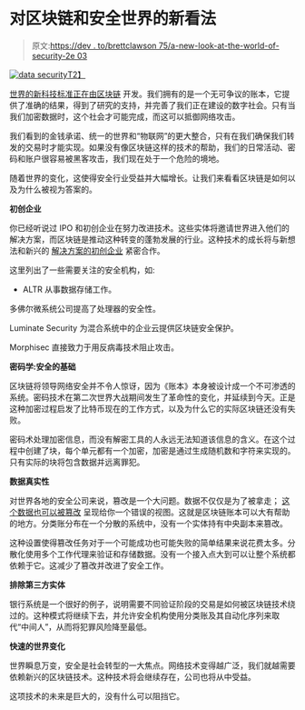 # 对区块链和安全世界的新看法

> 原文:[https://dev . to/brettclawson 75/a-new-look-at-the-world-of-security-2e 03](https://dev.to/brettclawson75/a-new-look-at-blockchain-and-the-world-of-security-2e03)

[![data security](../Images/ab160055b1aa09469d13f09339ddab7e.png)T2】](https://res.cloudinary.com/practicaldev/image/fetch/s---OzXQOz---/c_limit%2Cf_auto%2Cfl_progressive%2Cq_auto%2Cw_880/https://images.pexels.com/photos/373543/pexels-photo-373543.jpeg%3Fauto%3Dcompress%26cs%3Dtinysrgb%26dpr%3D2%26h%3D750%26w%3D1260)

[世界的新科技标准正在由区块链](https://www.forbes.com/sites/omribarzilay/2017/08/21/3-ways-blockchain-is-revolutionizing-cybersecurity/) 开发。我们拥有的是一个无可争议的账本，它提供了准确的结果，得到了研究的支持，并完善了我们正在建设的数字社会。只有当我们加密数据时，这个社会才可能完成，而这可以抵御网络攻击。

我们看到的金钱承诺、统一的世界和“物联网”的更大整合，只有在我们确保我们转发的交易时才能实现。如果没有像区块链这样的技术的帮助，我们的日常活动、密码和账户很容易被黑客攻击，我们现在处于一个危险的境地。

随着世界的变化，这使得安全行业受益并大幅增长。让我们来看看区块链是如何以及为什么被视为答案的。

**初创企业**

你已经听说过 IPO 和初创企业在努力改进技术。这些实体将邀请世界进入他们的解决方案，而区块链是推动这种转变的蓬勃发展的行业。这种技术的成长将与新想法和新兴的 [解决方案的初创企业](https://www.crn.com/slide-shows/security/300106191/the-10-top-cybersecurity-startups-of-2018-so-far.htm/5) 紧密合作。

这里列出了一些需要关注的安全机构，如[](http://www.pnmsoft.com/resources/bpm-tutorial/key-performance-indicators/):

- ALTR 从事数据存储工作。

多佛尔微系统公司提高了处理器的安全性。

Luminate Security 为混合系统中的企业云提供区块链安全保护。

Morphisec 直接致力于用反病毒技术阻止攻击。

**密码学:安全的基础**

区块链将领导网络安全并不令人惊讶，因为《账本》本身被设计成一个不可渗透的系统。密码技术在第二次世界大战期间发生了革命性的变化，并延续到今天。正是这种加密过程启发了比特币现在的工作方式，以及为什么它的实际区块链还没有失败。

密码术处理加密信息，而没有解密工具的人永远无法知道该信息的含义。在这个过程中创建了块，每个单元都有一个加密，加密是通过生成随机数和字符来实现的。只有实际的块将包含数据并远离罪犯。

**数据真实性**

对世界各地的安全公司来说，篡改是一个大问题。数据不仅仅是为了被拿走； [这个数据也可以被篡改](https://www.gigabitmagazine.com/fintech/how-blockchain-technology-changing-security-landscape-banking-sector) 呈现给你一个错误的视图。这就是区块链账本可以大有帮助的地方。分类账分布在一个分散的系统中，没有一个实体持有中央副本来篡改。

这种设置使得篡改任务对于一个可能成功也可能失败的简单结果来说花费太多。分散化使用多个工作代理来验证和存储数据。没有一个接入点大到可以让整个系统都依赖于它。这减少了篡改并改进了安全工作。

**排除第三方实体**

银行系统是一个很好的例子，说明需要不同验证阶段的交易是如何被区块链技术绕过的。这种模式将继续下去，并允许安全机构使用分类账及其自动化序列来取代“中间人”，从而将犯罪风险降至最低。

**快速的世界变化**

世界瞬息万变，安全是社会转型的一大焦点。网络技术变得越广泛，我们就越需要依赖新兴的区块链技术。这种技术将会继续存在，公司也将从中受益。

这项技术的未来是巨大的，没有什么可以阻挡它。